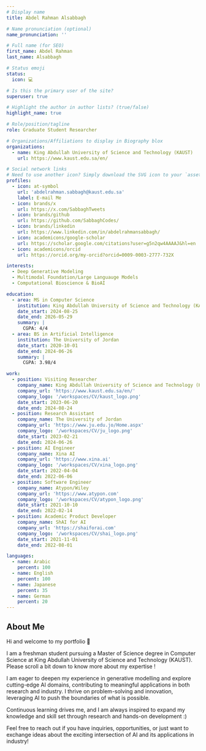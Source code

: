 ```yaml
---
# Display name
title: Abdel Rahman Alsabbagh

# Name pronunciation (optional)
name_pronunciation: ''

# Full name (for SEO)
first_name: Abdel Rahman
last_name: Alsabbagh

# Status emoji
status:
  icon: 💻

# Is this the primary user of the site?
superuser: true

# Highlight the author in author lists? (true/false)
highlight_name: true

# Role/position/tagline
role: Graduate Student Researcher

# Organizations/Affiliations to display in Biography blox
organizations:
  - name: King Abdullah University of Science and Technology (KAUST)
    url: https://www.kaust.edu.sa/en/

# Social network links
# Need to use another icon? Simply download the SVG icon to your `assets/media/icons/` folder.
profiles:
  - icon: at-symbol
    url: 'abdelrahman.sabbagh@kaust.edu.sa'
    label: E-mail Me
  - icon: brands/x
    url: https://x.com/SabbaghTweets
  - icon: brands/github
    url: https://github.com/SabbaghCodes/
  - icon: brands/linkedin
    url: https://www.linkedin.com/in/abdelrahmansabbagh/
  - icon: academicons/google-scholar
    url: https://scholar.google.com/citations?user=g5n2qw4AAAAJ&hl=en
  - icon: academicons/orcid
    url: https://orcid.org/my-orcid?orcid=0009-0003-2777-732X

interests:
  - Deep Generative Modeling
  - Multimodal Foundation/Large Languauge Models
  - Computational Bioscience & BioAI

education:
  - area: MS in Computer Science
    institution: King Abdullah University of Science and Technology (KAUST)
    date_start: 2024-08-25
    date_end: 2026-05-29
    summary: |
      CGPA: 4/4
  - area: BS in Artificial Intelligence
    institution: The University of Jordan
    date_start: 2020-10-01
    date_end: 2024-06-26
    summary: |
      CGPA: 3.98/4

work:
  - position: Visiting Researcher
    company_name: King Abdullah University of Science and Technology (KAUST)
    company_url: 'https://www.kaust.edu.sa/en/'
    company_logo: '/workspaces/CV/kaust_logo.png'
    date_start: 2023-06-20
    date_end: 2024-08-24
  - position: Research Assistant
    company_name: The University of Jordan
    company_url: 'https://www.ju.edu.jo/Home.aspx'
    company_logo: '/workspaces/CV/ju_logo.png'
    date_start: 2023-02-21
    date_end: 2024-06-26
  - position: AI Engineer
    company_name: Xina AI
    company_url: 'https://www.xina.ai'
    company_logo: '/workspaces/CV/xina_logo.png'
    date_start: 2022-04-04
    date_end: 2022-06-06
  - position: Software Engineer
    company_name: Atypon/Wiley
    company_url: 'https://www.atypon.com'
    company_logo: '/workspaces/CV/atypon_logo.png'
    date_start: 2021-10-10
    date_end: 2022-02-14
  - position: Academic Product Developer
    company_name: ShAI for AI
    company_url: 'https://shaiforai.com'
    company_logo: '/workspaces/CV/shai_logo.png'
    date_start: 2021-11-01
    date_end: 2022-08-01

languages:
  - name: Arabic
    percent: 100
  - name: English
    percent: 100
  - name: Japanese
    percent: 35
  - name: German
    percent: 20  
---
```


## About Me

Hi and welcome to my portfolio 👋

I am a freshman student pursuing a Master of Science degree in Computer Science at King Abdullah University of Science and Technology (KAUST). Please scroll a bit down to know more about my expertise !

I am eager to deepen my experience in generative modelling and explore cutting-edge AI domains, contributing to meaningful applications in both research and industry. I thrive on problem-solving and innovation, leveraging AI to push the boundaries of what is possible.

Continuous learning drives me, and I am always inspired to expand my knowledge and skill set through research and hands-on development :)

Feel free to reach out if you have inquiries, opportunities, or just want to exchange ideas about the exciting intersection of AI and its applications in industry!
